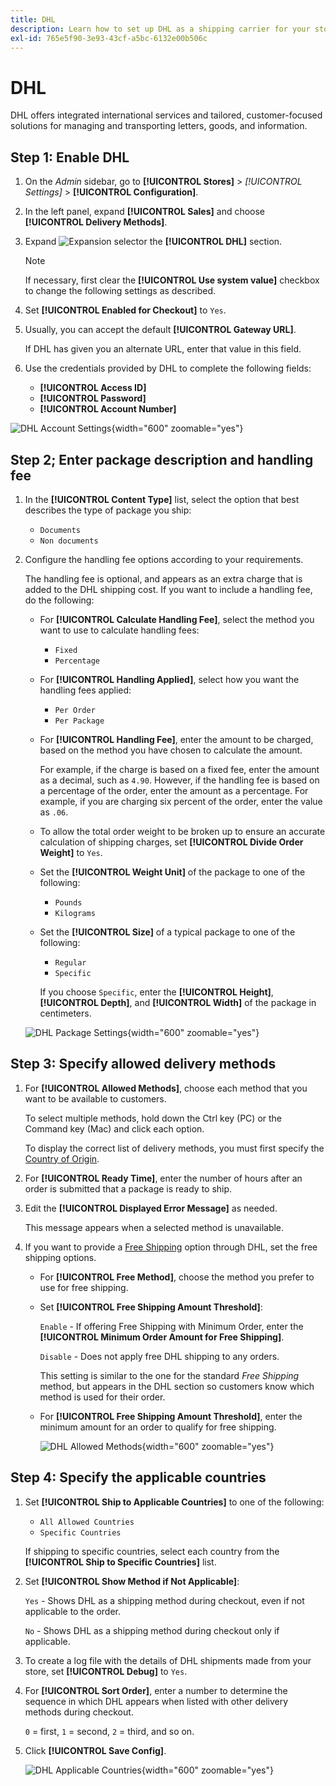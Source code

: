 ```yaml
---
title: DHL
description: Learn how to set up DHL as a shipping carrier for your store.
exl-id: 765e5f90-3e93-43cf-a5bc-6132e00b506c
---
```

# DHL

DHL offers integrated international services and tailored, customer-focused solutions for managing and transporting letters, goods, and information.

## Step 1: Enable DHL

1. On the _Admin_ sidebar, go to **[!UICONTROL Stores]** > _[!UICONTROL Settings]_ > **[!UICONTROL Configuration]**.

1. In the left panel, expand **[!UICONTROL Sales]** and choose **[!UICONTROL Delivery Methods]**.

1. Expand ![Expansion selector](../assets/icon-display-expand.png) the **[!UICONTROL DHL]** section.

   >[!NOTE]
   >
   >If necessary, first clear the **[!UICONTROL Use system value]** checkbox to change the following settings as described.

1. Set **[!UICONTROL Enabled for Checkout]** to `Yes`.

1. Usually, you can accept the default **[!UICONTROL Gateway URL]**.

   If DHL has given you an alternate URL, enter that value in this field.

1. Use the credentials provided by DHL to complete the following fields:

   - **[!UICONTROL Access ID]**
   - **[!UICONTROL Password]**
   - **[!UICONTROL Account Number]**

![DHL Account Settings](../configuration-reference/sales/assets/delivery-methods-dhl-account-settings.png){width="600" zoomable="yes"}

## Step 2; Enter package description and handling fee

1. In the **[!UICONTROL Content Type]** list, select the option that best describes the type of package you ship:

   - `Documents`
   - `Non documents`

1. Configure the handling fee options according to your requirements.

   The handling fee is optional, and appears as an extra charge that is added to the DHL shipping cost. If you want to include a handling fee, do the following:

   - For **[!UICONTROL Calculate Handling Fee]**, select the method you want to use to calculate handling fees:

      - `Fixed`
      - `Percentage`

   - For **[!UICONTROL Handling Applied]**, select how you want the handling fees applied:

      - `Per Order`
      - `Per Package`

   - For **[!UICONTROL Handling Fee]**, enter the amount to be charged, based on the method you have chosen to calculate the amount.

      For example, if the charge is based on a fixed fee, enter the amount as a decimal, such as `4.90`. However, if the handling fee is based on a percentage of the order, enter the amount as a percentage. For example, if you are charging six percent of the order, enter the value as `.06`.

   - To allow the total order weight to be broken up to ensure an accurate calculation of shipping charges, set **[!UICONTROL Divide Order Weight]** to `Yes`.

   - Set the **[!UICONTROL Weight Unit]** of the package to one of the following:

      - `Pounds`
      - `Kilograms`

   - Set the **[!UICONTROL Size]** of a typical package to one of the following:

      - `Regular`
      - `Specific`

      If you choose `Specific`, enter the **[!UICONTROL Height]**, **[!UICONTROL Depth]**, and **[!UICONTROL Width]** of the package in centimeters.

   ![DHL Package Settings](../configuration-reference/sales/assets/delivery-methods-dhl-package-settings.png){width="600" zoomable="yes"}

## Step 3: Specify allowed delivery methods

1. For **[!UICONTROL Allowed Methods]**, choose each method that you want to be available to customers.

   To select multiple methods, hold down the Ctrl key (PC) or the Command key (Mac) and click each option.

   To display the correct list of delivery methods, you must first specify the [Country of Origin](../configuration-reference/sales/shipping-settings.md).

1. For **[!UICONTROL Ready Time]**, enter the number of hours after an order is submitted that a package is ready to ship.

1. Edit the **[!UICONTROL Displayed Error Message]** as needed.

   This message appears when a selected method is unavailable.

1. If you want to provide a [Free Shipping](shipping-free.md) option through DHL, set the free shipping options.

   - For **[!UICONTROL Free Method]**, choose the method you prefer to use for free shipping.

   - Set **[!UICONTROL Free Shipping Amount Threshold]**:

      `Enable` - If offering Free Shipping with Minimum Order, enter the **[!UICONTROL Minimum Order Amount for Free Shipping]**.

      `Disable` - Does not apply free DHL shipping to any orders.

      This setting is similar to the one for the standard _Free Shipping_ method, but appears in the DHL section so customers know which method is used for their order.

   - For **[!UICONTROL Free Shipping Amount Threshold]**, enter the minimum amount for an order to qualify for free shipping.

      ![DHL Allowed Methods](../configuration-reference/sales/assets/delivery-methods-dhl-allowed-methods.png){width="600" zoomable="yes"}

## Step 4: Specify the applicable countries

1. Set **[!UICONTROL Ship to Applicable Countries]** to one of the following:

   - `All Allowed Countries`
   - `Specific Countries`

   If shipping to specific countries, select each country from the **[!UICONTROL Ship to Specific Countries]** list.

1. Set **[!UICONTROL Show Method if Not Applicable]**:

   `Yes` - Shows DHL as a shipping method during checkout, even if not applicable to the order.

   `No` - Shows DHL as a shipping method during checkout only if applicable.

1. To create a log file with the details of DHL shipments made from your store, set **[!UICONTROL Debug]** to `Yes`.

1. For **[!UICONTROL Sort Order]**, enter a number to determine the sequence in which DHL appears when listed with other delivery methods during checkout.

   `0` = first, `1` = second, `2` = third, and so on.

1. Click **[!UICONTROL Save Config]**.

   ![DHL Applicable Countries](../configuration-reference/sales/assets/delivery-methods-dhl-applicable-countries.png){width="600" zoomable="yes"}
